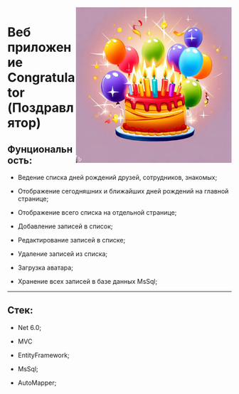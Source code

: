 <img src="./img/logo.jpg" alt="Logo Congratulator" width='350' align="right">
 
# Веб приложение Congratulator (Поздравлятор)

## Фунциональность:

- Ведение списка дней рождений друзей, сотрудников, знакомых;

- Отображение сегодняшних и ближайших дней рождений на главной странице;

- Отображение всего списка на отдельной странице;

- Добавление записей в список;

- Редактирование записей в списке;

- Удаление записей из списка;

- Загрузка аватара;

- Хранение всех записей в базе данных MsSql;  

---

## Стек:

- Net 6.0;

- MVC

- EntityFramework;

- MsSql;

- AutoMapper;
